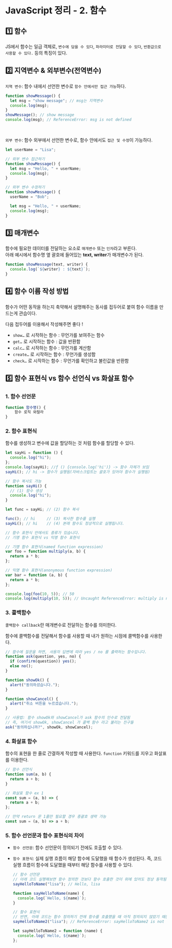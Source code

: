 # JavaScript 정리 - 2. 함수

## 1️⃣ 함수

JS에서 함수는 일급 객체로, `변수에 담을 수 있다`, `파라미터로 전달할 수 있다`, `반환값으로 사용할 수 있다.` 등의 특징이 있다.

## 2️⃣ 지역변수 & 외부변수(전역변수)

`지역 변수`: 함수 내에서 선언한 변수로 `함수 안에서만 접근 가능`하다.

```jsx
function showMessage() {
  let msg = "show message"; // msg는 지역변수
  console.log(msg);
}
showMessage(); // show message
console.log(msg); // ReferenceError: msg is not defined
```

<br>

`외부 변수`: 함수 외부에서 선언한 변수로, 함수 안에서도 `접근 및 수정`이 가능하다.

```jsx
let userName = "Lisa";

// 외부 변수 접근하기
function showMessage() {
  let msg = "Hello, " + userName;
  console.log(msg);
}

// 외부 변수 수정하기
function showMessage() {
  userName = "Bob";

  let msg = "Hello, " + userName;
  console.log(msg);
}
```

## 3️⃣ 매개변수

함수에 필요한 데이터를 전달하는 요소로 `매개변수` 또는 `인자`라고 부른다.  
아래 예시에서 함수명 옆 괄호에 들어있는 **text, writer**가 매개변수가 된다.

```jsx
function showMessage(text, writer) {
  console.log(`${writer} : ${text}`);
}
```

## 4️⃣ 함수 이름 작성 방법

함수가 어떤 동작을 하는지 축약해서 설명해주는 동사를 접두어로 붙여 함수 이름을 만드는게 관습이다.

다음 접두어를 이용해서 작성해주면 좋다 !

- `show…` 로 시작하는 함수 : 무언가를 보여주는 함수
- `get…` 로 시작하는 함수 : 값을 반환함
- `calc…` 로 시작하는 함수 : 무언가를 계산함
- `create…` 로 시작하는 함수 : 무언가를 생성함
- `check…` 로 시작하는 함수 : 무언가를 확인하고 불린값을 반환함

## 5️⃣ 함수 표현식 vs 함수 선언식 vs 화살표 함수

### 1. 함수 선언문

```jsx
function 함수명() {
	함수 로직 와랄라
}
```

### 2. 함수 표현식

함수를 생성하고 변수에 값을 할당하는 것 처럼 함수를 할당할 수 있다.

```jsx
let sayHi = function () {
  console.log("hi");
};
console.log(sayHi); //ƒ () {console.log('hi')} -> 함수 자체가 보임
sayHi(); // hi -> 함수가 실행됨(자바스크립트는 괄호가 있어야 함수가 실행됨)

// 함수 복사도 가능
function sayHi() {
  // (1) 함수 생성
  console.log("hi");
}

let func = sayHi; // (2) 함수 복사

func(); // hi     // (3) 복사한 함수를 실행
sayHi(); // hi    // (4) 본래 함수도 정상적으로 실행됩니다.

// 함수 표현식 안에서도 종류가 있습니다.
// 기명 함수 표현식 vs 익명 함수 표현식

// 기명 함수 표현식(named function expression)
var foo = function multiply(a, b) {
  return a * b;
};

// 익명 함수 표현식(anonymous function expression)
var bar = function (a, b) {
  return a * b;
};

console.log(foo(10, 5)); // 50
console.log(multiply(10, 5)); // Uncaught ReferenceError: multiply is not defined
```

### 3. 콜백함수

`콜백함수 callback`란 매개변수로 전달하는 함수를 의미한다.

함수에 콜백함수를 전달해서 함수를 사용할 때 내가 원하는 시점에 콜백함수를 사용한다.

```jsx
// 함수에 질문을 하면, 사용자 답변에 따라 yes / no 를 출력하는 함수입니다.
function ask(question, yes, no) {
  if (confirm(question)) yes();
  else no();
}

function showOk() {
  alert("동의하셨습니다.");
}

function showCancel() {
  alert("취소 버튼을 누르셨습니다.");
}

// 사용법: 함수 showOk와 showCancel가 ask 함수의 인수로 전달됨
// 즉, 여기서 showOk, showCancel 가 콜백 함수 라고 불리는 친구들
ask("동의하십니까?", showOk, showCancel);
```

### 4. 화살표 함수

함수의 표현을 한 줄로 간결하게 작성할 때 사용한다. `function` 키워드를 지우고 화살표를 이용한다.

```jsx
// 함수 선언식
function sum(a, b) {
  return a + b;
}

// 화살표 함수 ex 1
const sum = (a, b) => {
  return a + b;
};

// 만약 return 문 1줄만 필요할 경우 중괄호 생략 가능
const sum = (a, b) => a + b;
```

### 5. 함수 선언문과 함수 표현식의 차이

- `함수 선언문`: 함수 선언문이 정의되기 전에도 호출할 수 있다.
- `함수 표현식`: 실제 실행 흐름이 해당 함수에 도달했을 때 함수가 생성된다.
  즉, 코드 실행 흐름이 함수에 도달했을 때부터 해당 함수를 사용할 수 있다.

  ```jsx
  // 함수 선언문
  // 아래 코드 실행해보면 함수 정의한 것보다 함수 호출한 것이 위에 있어도 정상 동작됨
  sayHelloToName("lisa"); // Hello, lisa

  function sayHelloToName(name) {
    console.log(`Hello, ${name}`);
  }

  // 함수 표현식
  // 반면, 아래 코드는 함수 정의하기 전에 함수를 호출했을 때 아직 정의되지 않았기 때문에 에러남
  sayHelloToName2("lisa"); // ReferenceError: sayHelloToName2 is not defined

  let sayHelloToName2 = function (name) {
    console.log(`Hello, ${name}`);
  };
  ```
